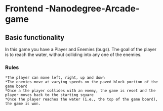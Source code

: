 # Frontend -Nanodegree-Arcade-game

## Basic functionality
 In this game you have a Player and Enemies (bugs). The goal of the player is to reach the water, without colliding into any one of the enemies.
### Rules
    *The player can move left, right, up and down
    *The enemies move at varying speeds on the paved block portion of the game board
    *Once a the player collides with an enemy, the game is reset and the player moves back to the starting square
    *Once the player reaches the water (i.e., the top of the game board), the game is won.
